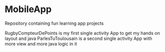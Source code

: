 # MobileApp
Repository containing fun learning app projects

RugbyCompteurDePoints is my first single activity App to get my hands on layout and java 
ParlesTuToulousain is a second single activity App with more view and more java logic in it
